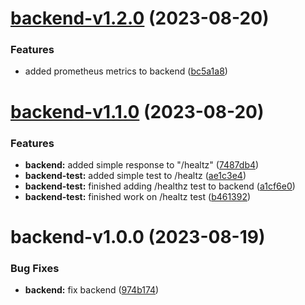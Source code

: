 # [backend-v1.2.0](https://github.com/Darchie4/DevOps-Hand-in-G09a/compare/backend-v1.1.0...backend-v1.2.0) (2023-08-20)


### Features

* added prometheus metrics to backend ([bc5a1a8](https://github.com/Darchie4/DevOps-Hand-in-G09a/commit/bc5a1a8908673cf8cfaedcbbc891ec9b7e81eda6))

# [backend-v1.1.0](https://github.com/Darchie4/DevOps-Hand-in-G09a/compare/backend-v1.0.0...backend-v1.1.0) (2023-08-20)


### Features

* **backend:** added simple response to "/healtz" ([7487db4](https://github.com/Darchie4/DevOps-Hand-in-G09a/commit/7487db4445843baf04cd57e5d86e81588a1f9f69))
* **backend-test:** added simple test to /healtz ([ae1c3e4](https://github.com/Darchie4/DevOps-Hand-in-G09a/commit/ae1c3e4339f95e9a6f474d09dfc99db3d70e6d4c))
* **backend-test:** finished adding /healthz test to backend ([a1cf6e0](https://github.com/Darchie4/DevOps-Hand-in-G09a/commit/a1cf6e0122be85865a4c27c96cbc555af3f9b1c5))
* **backend-test:** finished work on /healtz test ([b461392](https://github.com/Darchie4/DevOps-Hand-in-G09a/commit/b4613920df10d457dffcb7f3406e761c610e2abb))

# backend-v1.0.0 (2023-08-19)


### Bug Fixes

* **backend:** fix backend ([974b174](https://github.com/Darchie4/DevOps-Hand-in-G09a/commit/974b174a441d928fd8eec314cbec7cec364b5726))
